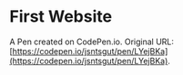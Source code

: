 # First Website

A Pen created on CodePen.io. Original URL: [https://codepen.io/jsntsgut/pen/LYejBKa](https://codepen.io/jsntsgut/pen/LYejBKa).



